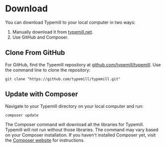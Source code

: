 #  Download

You can download Typemill to your local computer in two ways:

1. Manually download it from [typemill.net](https://www.typemill.net).
2. Use GitHub and Composer.

## Clone From GitHub

For GitHub, find the Typemill repository at [github.com/typemill/typemill](https://github.com/typemill/typemill). Use the command line to clone the repository:

```
git clone "https://github.com/typemill/typemill.git"
```

## Update with Composer

Navigate to your Typemill directory on your local computer and run:

```
composer update
```

The Composer command will download all the libraries for Typemill. Typemill will not run without those libraries. The command may vary based on your Composer installation. If you haven't installed Composer yet, visit the [Composer website](https://getcomposer.org/) for instructions.

